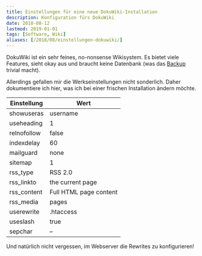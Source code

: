 ```yaml
---
title: Einstellungen für eine neue DokuWiki-Installation
description: Konfiguration fürs DokuWiki
date: 2018-08-12
lastmod: 2019-01-01
tags: [Software, Wiki]
aliases: [/2018/08/einstellungen-dokuwiki/]
---
```

DokuWiki ist ein sehr feines, no-nonsense Wikisystem. Es bietet viele Features, sieht okay aus und braucht keine Datenbank (was das [Backup](/backup-dokuwiki-tarsnap/) trivial macht).

Allerdings gefallen mir die Werkseinstellungen nicht sonderlich. Daher dokumentiere ich hier, was ich bei einer frischen Installation ändern möchte.

|Einstellung|Wert|
|---|---|
|showuseras|username|
|useheading|1|
|relnofollow|false|
|indexdelay|60|
|mailguard|none|
|sitemap|1|
|rss_type|RSS 2.0|
|rss_linkto|the current page|
|rss_content|Full HTML page content|
|rss_media|pages|
|userewrite|.htaccess|
|useslash|true|
|sepchar|–|

Und natürlich nicht vergessen, im Webserver die Rewrites zu konfigurieren!